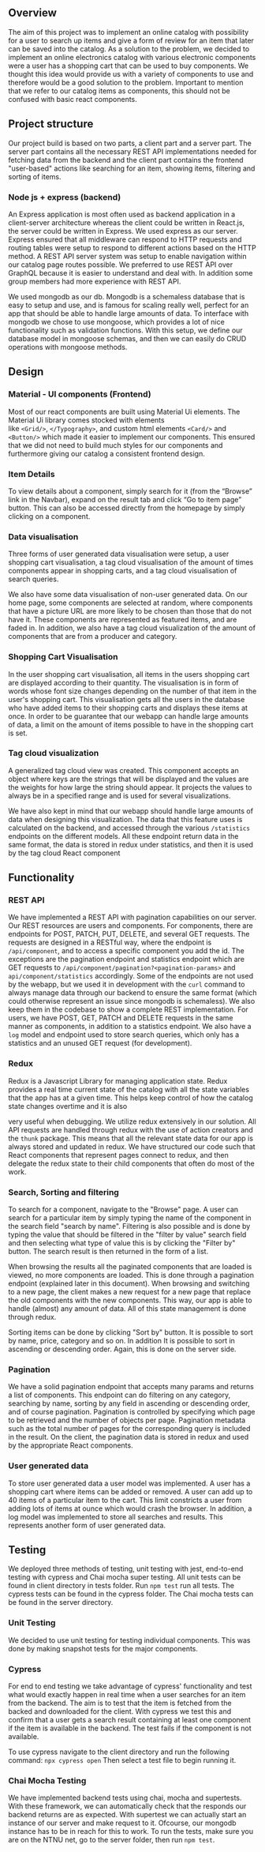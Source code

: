 ## Overview
The aim of this project was to implement an online catalog with possibility for a user to search up items and 
give a form of review for an item that later can be saved into the catalog. As a solution to the problem, 
we decided to implement an online electronics catalog with various electronic components were a user has a
shopping cart that can be used to buy components. We thought this idea would provide us with a variety of 
components to use and therefore would be a good solution to the problem. Important to mention that we refer to our
catalog items as components, this should not be confused with basic react components.

## Project structure
Our project build is based on two parts, a client part and a server part. The server part contains all the 
necessary REST API implementations needed for fetching data from the backend and the client part contains the frontend "user-based"
actions like searching for an item, showing items, filtering and sorting of items.

### Node js + express (backend)
An Express application is most often used as backend application in a client-server architecture whereas the client could 
be written in React.js, the server could be written in Express. We used express as our server.
Express ensured that all middleware can respond to HTTP requests and routing tables were setup to respond to different actions 
based on the HTTP method. A REST API server system was setup to enable navigation within our catalog page routes possible. 
We preferred to use REST API over GraphQL because it is easier to understand and deal with. In addition some group 
members had more experience with REST API. 

We used mongodb as our db. Mongodb is a schemaless database that is easy to setup and use, and is famous for scaling really well, 
perfect for an app that should be able to handle large amounts of data. To interface with mongodb we chose 
to use mongoose, which provides a lot of nice functionality such as validation functions. With this setup, we define our database
model in mongoose schemas, and then we can easily do CRUD operations with mongoose methods.


## Design 
### Material - UI components (Frontend)
Most of our react components are built using Material Ui elements. The Material Ui library comes stocked with elements  
like `<Grid/>`, `</Typography>`, and custom html elements `<Card/>` and `<Button/>` which made it easier to implement
our components. This ensured that we did not need to build much styles for our components and furthermore giving our catalog a 
consistent frontend design. 

### Item Details 
To view details about a component, simply search for it (from the “Browse” link in the Navbar), expand on the result tab 
and click “Go to item page” button. This can also be accessed directly from the homepage by simply clicking on a component. 

### Data visualisation
Three forms of user generated data visualisation were setup, a user shopping cart visualisation, a tag cloud visualisation of
the amount of times components appear in shopping carts, and a tag cloud visualisation of search queries.

We also have some data visualisation of non-user generated data. On our home page, some components are selected at random,
where components that have a picture URL are more likely to be chosen than those that do not have it. These components are
represented as featured items, and are faded in. In addition, we also have a tag cloud visualization of the amount of 
components that are from a producer and category.

###  Shopping Cart Visualisation
In the user shopping cart visualisation, all items in the users shopping cart are displayed according to their quantity. 
The visualisation is in form of words whose font size changes depending on the number of that item in the user's 
shopping cart. This visualisation gets all the users in the database who have added items to their shopping carts 
and displays these items at once. In order to be guarantee that our webapp can handle large amounts of data, a limit
on the amount of items possible to have in the shopping cart is set.

### Tag cloud visualization
A generalized tag cloud view was created. This component accepts an object where keys are the strings that will be
displayed and the values are the weights for how large the string should appear. It projects the values to
always be in a specified range and is used for several visualizations. 

We have also kept in mind that our webapp should handle large amounts of data when designing this visualization. The data that this feature uses
is calculated on the backend, and accessed through the various `/statistics` endpoints on the different models. All
these endpoint return data in the same format, the data is stored in redux under statistics, and then it is used by
the tag cloud React component

## Functionality

### REST API
We have implemented a REST API with pagination capabilities on our server. Our REST resources are users and components.
For components, there are endpoints for POST, PATCH, PUT, DELETE, and several GET requests. The requests are designed in a 
RESTful way, where the endpoint is `/api/component`, and to access a specific component you add the id. The exceptions
are the pagination endpoint and statistics endpoint which are GET requests to `/api/component/pagination?<pagination-params>` 
and `api/component/statistics` accordingly. Some of the endpoints are not used by the webapp, but we used it in development 
with the `curl` command to always manage data through our backend to ensure the same format (which could otherwise 
represent an issue since mongodb is schemaless). We also keep them in the codebase to show a complete REST implementation. 
For users, we have POST, GET, PATCH and DELETE requests in the same manner as components, in addition to a statistics endpoint. 
We also have a `log` model and endpoint used to store search queries, which only has a statistics and an unused GET request (for development). 

### Redux 
Redux is a Javascript Library for managing application state. Redux provides a real time current state of the catalog with all the 
state variables that the app has at a given time. This helps keep control of how the catalog state changes overtime and it is also

very useful when debugging. We utilize redux extensively in our solution. All API requests are handled through redux with the use
of action creators and the `thunk` package. This means that all the relevant state data for our app is always stored and updated 
in redux. We have structured our code such that React components that represent pages connect to redux, and then delegate the redux
state to their child components that often do most of the work.


### Search, Sorting and filtering 
To search for a component, navigate to the "Browse" page. A user can search for a particular item by simply typing the name of 
the component in the search field "search by name". Filtering is also possible and is done by typing the value that should 
be filtered in the "filter by value" search field and then selecting what type of value this is by clicking the "Filter by" 
button.  The search result is then returned in the form of a list. 

When browsing the results all the paginated components that 
are loaded is viewed, no more components are loaded. This is done through a pagination endpoint (explained later in this document).
When browsing and switching to a new page, the client makes a new request for a new page that replace the old components
with the new components. This way, our app is able to handle (almost) any amount of data. All of this state management is 
done through redux.

Sorting items can be done by clicking "Sort by" button. It is possible to sort by name, price, category and so on. In addition 
It is possible to sort in ascending or descending order. Again, this is done on the server side.

### Pagination 
We have a solid pagination endpoint that accepts many params and returns a list of components. This endpoint can do
filtering on any category, searching by name, sorting by any field in ascending or descending order, and of course pagination.
Pagination is controlled by specifying which page to be retrieved and the number of objects per page. Pagination 
metadata such as the total number of pages for the corresponding query is included in the result. On the client, 
the pagination data is stored in redux and used by the appropriate React components. 

### User generated data
To store user generated data a user model was implemented. A user has a shopping cart where items can be added or removed.
A user can add up to 40 items of a particular item to the cart. This limit constricts a user from adding lots of items
at ounce which would crash the browser. In addition, a log model was implemented to store all searches and results. This
represents another form of user generated data.

## Testing
We deployed three methods of testing, unit testing with jest, end-to-end testing with cypress and Chai mocha super testing. 
All unit tests can be found in client directory in tests folder. Run `npm test` run all tests. 
The cypress tests can be found in the cypress folder. The Chai mocha tests can be found in the server directory.

### Unit Testing
We decided to use unit testing for testing individual components. This was done by making snapshot tests for the major
components. 
  
### Cypress
For end to end testing we take advantage of cypress' functionality and test what would exactly happen in real time
when a user searches for an item from the backend. The aim is to test that the item is fetched from the backed and 
downloaded for the client. With cypress we test this and confirm that a user gets a search result containing at least 
one component if the item is available in the backend. The test fails if the component is not available.

To use cypress navigate to the client directory and run the following command: `npx cypress open` 
Then select a test file to begin running it.

### Chai Mocha Testing 
We have implemented backend tests using chai, mocha and supertests. With these framework, we can automatically check 
that the responds our backend returns are as expected. With supertest we can actually start an instance of our server
and make request to it. Ofcourse, our mongodb instance has to be in reach for this to work. To run the tests, make sure
you are on the NTNU net, go to the server folder, then run `npm test`.
